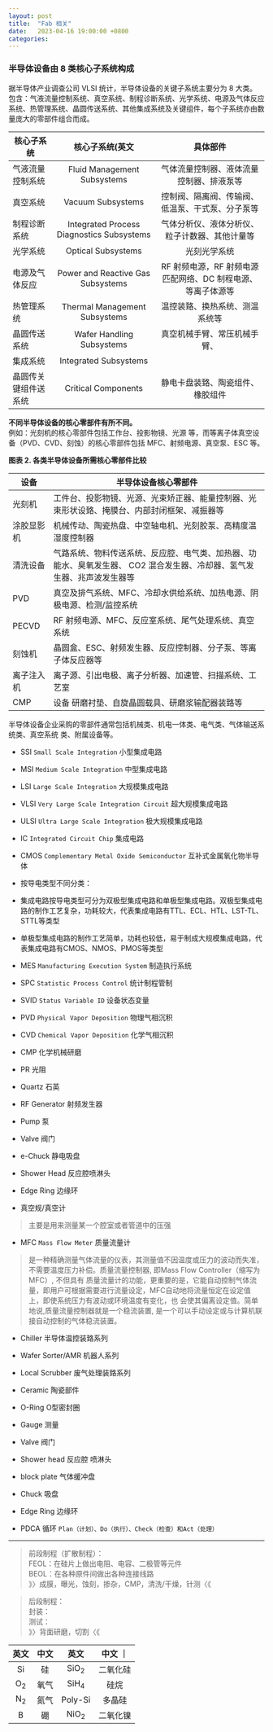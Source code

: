 ```yaml
---
layout: post
title:  "Fab 相关"
date:   2023-04-16 19:00:00 +0800
categories: 
---
```


### 半导体设备由 8 类核心子系统构成
据半导体产业调查公司 VLSI 统计，半导体设备的关键子系统主要分为 8 大类。<br>
包含：气液流量控制系统、真空系统、制程诊断系统、光学系统、电源及气体反应系统、热管理系统、晶圆传送系统、其他集成系统及关键组件，每个子系统亦由数量庞大的零部件组合而成。

|   核心子系统    |             核心子系统(英文            |   具体部件 |
|-------|:---------------------------:|:-------:|
| 气液流量控制系统 | Fluid Management Subsystems    | 气体流量控制器、液体流量控制器、排液泵等 |
| 真空系统 | Vacuum Subsystems | 控制阀、隔离阀、传输阀、低温泵、干式泵、分子泵等 |
| 制程诊断系统 | Integrated Process Diagnostics Subsystems | 气体分析仪、液体分析仪、粒子计数器、其他计量等 |
| 光学系统 | Optical Subsystems        | 光刻光学系统 |
| 电源及气体反应 | Power and Reactive Gas Subsystems | RF 射频电源，RF 射频电源匹配网络、DC 制程电源、等离子体源等 |
| 热管理系统 | Thermal Management Subsystems  | 温控装臵、换热系统、测温系统等 |
| 晶圆传送系统 | Wafer Handling Subsystems    | 真空机械手臂、常压机械手臂、 |
| 集成系统 | Integrated Subsystems   |  |
| 晶圆传关键组件送系统 | Critical Components   | 静电卡盘装臵、陶瓷组件、橡胶组件 |

**不同半导体设备的核心零部件有所不同。** <br>
例如：光刻机的核心零部件包括工作台、投影物镜、光源
等，而等离子体真空设备（PVD、CVD、刻蚀）的核心零部件包括 MFC、射频电源、真空泵、ESC 等。

**图表 2. 各类半导体设备所需核心零部件比较**

|   设备    |             半导体设备核心零部件            |
|-------| --------------------------- |
| 光刻机 | 工件台、投影物镜、光源、光束矫正器、能量控制器、光束形状设臵、掩膜台、内部封闭框架、减振器等 |
| 涂胶显影机 | 机械传动、陶瓷热盘、中空轴电机、光刻胶泵、高精度温湿度控制器 |
| 清洗设备 | 气路系统、物料传送系统、反应腔、电气类、加热器、功能水、臭氧发生器、 CO2 混合发生器、冷却器、氢气发生器、兆声波发生器等 |
| PVD | 真空及排气系统、MFC、冷却水供给系统、加热电源、阴极电源、检测/监控系统 |
| PECVD | RF 射频电源、MFC、反应室系统、尾气处理系统、真空系统 |
| 刻蚀机 | 晶圆盒、ESC、射频发生器、反应控制器、分子泵、等离子体反应器等 |
| 离子注入机 | 离子源、引出电极、离子分析器、加速管、扫描系统、工艺室 |
| CMP | 设备 研磨衬垫、自旋晶圆载具、研磨浆输配器装臵等 |


半导体设备企业采购的零部件通常包括机械类、机电一体类、电气类、气体输送系统类、真空系统
类、附属设备等。

- SSI `Small Scale Integration` 小型集成电路
- MSI `Medium Scale Integration` 中型集成电路
- LSI `Large Scale Integration` 大规模集成电路
- VLSI `Very Large Scale Integration Circuit` 超大规模集成电路
- ULSI `Ultra Large Scale Integration` 极大规模集成电路
- IC `Integrated Circuit Chip` 集成电路
- CMOS `Complementary Metal Oxide Semiconductor` 互补式金属氧化物半导体

- 按导电类型不同分类：
- 集成电路按导电类型可分为双极型集成电路和单极型集成电路。双极型集成电路的制作工艺复杂，功耗较大，代表集成电路有TTL、ECL、HTL、LST-TL、STTL等类型
- 单极型集成电路的制作工艺简单，功耗也较低，易于制成大规模集成电路，代表集成电路有CMOS、NMOS、PMOS等类型

- MES `Manufacturing Execution System` 制造执行系统
- SPC `Statistic Process Control` 统计制程管制


- SVID `Status Variable ID` 设备状态变量


- PVD `Physical Vapor Deposition` 物理气相沉积
- CVD `Chemical Vapor Deposition` 化学气相沉积
- CMP 化学机械研磨

- PR 光阻


- Quartz 石英
- RF Generator 射频发生器
- Pump 泵
- Valve 阀门
- e-Chuck 静电吸盘
- Shower Head 反应腔喷淋头
- Edge Ring 边缘环
- 真空规/真空计 
> 主要是用来测量某一个腔室或者管道中的压强
- MFC `Mass Flow Meter` 质量流量计
> 是一种精确测量气体流量的仪表，其测量值不因温度或压力的波动而失准，不需要温度压力补偿。质量流量控制器, 即Mass Flow Controller（缩写为MFC）, 不但具有
> 质量流量计的功能，更重要的是，它能自动控制气体流量，即用户可根据需要进行流量设定，MFC自动地将流量恒定在设定值上，即使系统压力有波动或环境温度有变化，也
> 会使其偏离设定值。简单地说,质量流量控制器就是一个稳流装置, 是一个可以手动设定或与计算机联接自动控制的气体稳流装置。

- Chiller 半导体温控装臵系列
- Wafer Sorter/AMR 机器人系列
- Local Scrubber 废气处理装臵系列
- Ceramic 陶瓷部件
- O-Ring O型密封圈

- Gauge 测量
- Valve 阀门
- Shower head 反应腔 喷淋头
- block plate 气体缓冲盘
- Chuck 吸盘
- Edge Ring 边缘环

- PDCA 循环 `Plan（计划）、Do（执行）、Check（检查）和Act（处理）`

---

> 前段制程（扩散制程）：<br>
> FEOL：在硅片上做出电阻、电容、二极管等元件<br>
> BEOL：在各种原件间做出各种连接线路<br>
> 》〉成膜，曝光，蚀刻，掺杂，CMP，清洗/干燥，针测〈《

> 后段制程：<br>
> 封装：<br>
> 测试：<br>
> 》〉背面研磨，切割〈《

|   英文   |   中文   |   英文   |  中文  ｜
|:-------:|:--------:|:-------:|:------:|
| Si | 硅 | SiO<sub>2 | 二氧化硅 |
| O<sub>2 | 氧气 | SiH<sub>4 | 硅烷 |
| N<sub>2 | 氮气 | Poly-Si | 多晶硅 |
| B | 硼 | NiO<sub>2 | 二氧化镍 |
